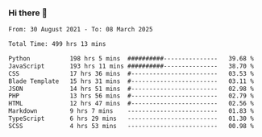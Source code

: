 ### Hi there 👋

<!--
**dominoto/dominoto** is a ✨ _special_ ✨ repository because its `README.md` (this file) appears on your GitHub profile.

Here are some ideas to get you started:

- 🔭 I’m currently working on ...
- 🌱 I’m currently learning ...
- 👯 I’m looking to collaborate on ...
- 🤔 I’m looking for help with ...
- 💬 Ask me about ...
- 📫 How to reach me: ...
- 😄 Pronouns: ...
- ⚡ Fun fact: ...
-->
<!--START_SECTION:waka-->

```txt
From: 30 August 2021 - To: 08 March 2025

Total Time: 499 hrs 13 mins

Python           198 hrs 5 mins  ##########---------------   39.68 %
JavaScript       193 hrs 11 mins ##########---------------   38.70 %
CSS              17 hrs 36 mins  #------------------------   03.53 %
Blade Template   15 hrs 31 mins  #------------------------   03.11 %
JSON             14 hrs 51 mins  #------------------------   02.98 %
PHP              13 hrs 56 mins  #------------------------   02.79 %
HTML             12 hrs 47 mins  #------------------------   02.56 %
Markdown         9 hrs 7 mins    -------------------------   01.83 %
TypeScript       6 hrs 29 mins   -------------------------   01.30 %
SCSS             4 hrs 53 mins   -------------------------   00.98 %
```

<!--END_SECTION:waka-->
